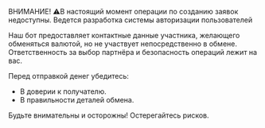 ВНИМАНИЕ!
⚠️В настоящий момент операции по созданию заявок недоступны. Ведется разработка системы авторизации пользователей

Наш бот предоставляет контактные данные участника, желающего обменяться валютой, но не участвует непосредственно в обмене. Ответственность за выбор партнёра и безопасность операций лежит на вас.

Перед отправкой денег убедитесь:
- В доверии к получателю.
- В правильности деталей обмена.

Будьте внимательны и осторожны! Остерегайтесь рисков.
